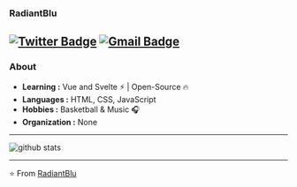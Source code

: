 ### RadiantBlu 
[![Twitter Badge](https://img.shields.io/badge/-radiantblu-1ca0f1?style=flat-square&logo=twitter&logoColor=white&link=https://twitter.com/radiantblu)](https://twitter.com/radiantblu) [![Gmail Badge](https://img.shields.io/badge/-imradiantblu@gmail.com-c14438?style=flat-square&logo=Gmail&logoColor=white&link=mailto:imradiantblu@gmail.com)](mailto:imradiantblu@gmail.com)
---------------------------------------------------------------------------------------------------------------------------------------------------------------------------------
### About

-  **Learning :** Vue and Svelte :zap: | Open-Source :fire:	
-  **Languages :** HTML, CSS, JavaScript
-  **Hobbies :** Basketball & Music :headphones:
-  **Organization :** None

---------------------------------------------------------------------------------------------------------------------------------------------------------------------------------

![github stats](https://github-readme-stats.vercel.app/api?username=radiantblu&show_icons=true)

---------------------------------------------------------------------------------------------------------------------------------------------------------------------------------


⭐️ From [RadiantBlu](https://github.com/radiantblu)
